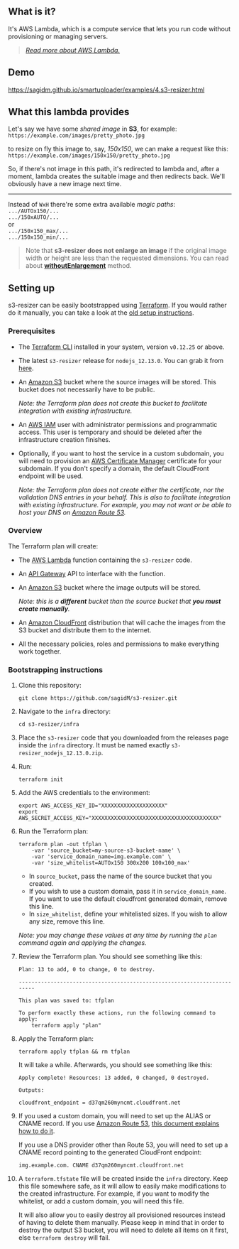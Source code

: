 ## What is it?

It's AWS Lambda, which is a compute service that lets you run code without provisioning or managing servers.  
> _[Read more about AWS Lambda.](http://docs.aws.amazon.com/lambda/latest/dg/welcome.html)_


## Demo
https://sagidm.github.io/smartuploader/examples/4.s3-resizer.html


## What this lambda provides
Let's say we have some _shared image_ in **S3**, for example:  
`https://example.com/images/pretty_photo.jpg`  

to resize on fly this image to, say, _150x150_, we can make a request like this:  
`https://example.com/images/150x150/pretty_photo.jpg`  

So, if there's not image in this path, it's redirected to lambda and, after a moment, lambda creates the suitable image and then redirects back. We'll obviously have a new image next time.

*** 
Instead of `WxH` there're some extra available _magic paths_:  
`.../AUTOx150/...`  
`.../150xAUTO/...`  
or  
`.../150x150_max/...`  
`.../150x150_min/...`  

> Note that **s3-resizer** **does not enlarge an image** if the original image width or height are less than the requested dimensions. You can read about **[withoutEnlargement](https://sharp.pixelplumbing.com/en/stable/api-resize/#parameters)** method.


## Setting up

s3-resizer can be easily bootstrapped using [Terraform](https://www.terraform.io/). If you would rather do it manually, you can take a look at the [old setup instructions](https://github.com/sagidM/s3-resizer/blob/75449094dea01c880d8bf253add2ca4326b9b1c8/README.md).

### Prerequisites

* The [Terraform CLI](https://www.terraform.io/downloads.html) installed in your system, version `v0.12.25` or above.
* The latest `s3-resizer` release for `nodejs_12.13.0`. You can grab it from [here](https://github.com/sagidM/s3-resizer/releases).
* An [Amazon S3](https://aws.amazon.com/s3/) bucket where the source images will be stored. This bucket does not necessarily have to be public.

    *Note: the Terraform plan does not create this bucket to facilitate integration with existing infrastructure.*

* An [AWS IAM](https://aws.amazon.com/iam/) user with administrator permissions and programmatic access. This user is temporary and should be deleted after the infrastructure creation finishes.

* Optionally, if you want to host the service in a custom subdomain, you will need to provision an [AWS Certificate Manager](https://aws.amazon.com/certificate-manager/) certificate for your subdomain. If you don't specify a domain, the default CloudFront endpoint will be used.

    *Note: the Terraform plan does not create either the certificate, nor the validation DNS entries in your behalf. This is also to facilitate integration with existing infrastructure. For example, you may not want or be able to host your DNS on [Amazon Route 53](https://aws.amazon.com/route53/).*

### Overview

The Terraform plan will create:

* The [AWS Lambda](https://aws.amazon.com/lambda/) function containing the `s3-resizer` code.
* An [API Gateway](https://aws.amazon.com/api-gateway/) API to interface with the function.
* An [Amazon S3](https://aws.amazon.com/s3/) bucket where the image outputs will be stored.

    *Note: this is a **different** bucket than the source bucket that **you must create manually**.*
* An [Amazon CloudFront](https://aws.amazon.com/cloudfront/) distribution that will cache the images from the S3 bucket and distribute them to the internet.
* All the necessary policies, roles and permissions to make everything work together.

### Bootstrapping instructions

1. Clone this repository:

    ```
    git clone https://github.com/sagidM/s3-resizer.git
    ```
   
2. Navigate to the `infra` directory:

    ```
    cd s3-resizer/infra
    ```
   
3. Place the `s3-resizer` code that you downloaded from the releases page inside the `infra` directory. It must be named exactly `s3-resizer_nodejs_12.13.0.zip`.

4. Run:

   ```
   terraform init
   ```
   
5. Add the AWS credentials to the environment:

    ```
    export AWS_ACCESS_KEY_ID="XXXXXXXXXXXXXXXXXXXX"
    export AWS_SECRET_ACCESS_KEY="XXXXXXXXXXXXXXXXXXXXXXXXXXXXXXXXXXXXXXXX"   
    ```

6. Run the Terraform plan:

    ```
    terraform plan -out tfplan \
        -var 'source_bucket=my-source-s3-bucket-name' \
        -var 'service_domain_name=img.example.com' \
        -var 'size_whitelist=AUTOx150 300x200 100x100_max'
    ```
   
   * In `source_bucket`, pass the name of the source bucket that you created.
   * If you wish to use a custom domain, pass it in `service_domain_name`. If you want to use the default cloudfront generated domain, remove this line.
   * In `size_whitelist`, define your whitelisted sizes. If you wish to allow any size, remove this line.
   
   *Note: you may change these values at any time by running the `plan` command again and applying the changes.*
   
7. Review the Terraform plan. You should see something like this:

    ```
    Plan: 13 to add, 0 to change, 0 to destroy.
    
    ------------------------------------------------------------------------
    
    This plan was saved to: tfplan
    
    To perform exactly these actions, run the following command to apply:
        terraform apply "plan"
    ```
   
8. Apply the Terraform plan:

    ```
    terraform apply tfplan && rm tfplan
    ```

    It will take a while. Afterwards, you should see something like this:

    ```
    Apply complete! Resources: 13 added, 0 changed, 0 destroyed.
    
    Outputs:
    
    cloudfront_endpoint = d37qm260myncmt.cloudfront.net
    ```

9. If you used a custom domain, you will need to set up the ALIAS or CNAME record. If you use [Amazon Route 53](https://aws.amazon.com/route53/), [this document explains how to do it](https://docs.aws.amazon.com/Route53/latest/DeveloperGuide/routing-to-cloudfront-distribution.html#routing-to-cloudfront-distribution-config).

    If you use a DNS provider other than Route 53, you will need to set up a CNAME record pointing to the generated CloudFront endpoint:
    
    ```
    img.example.com. CNAME d37qm260myncmt.cloudfront.net
    ```
   
10. A `terraform.tfstate` file will be created inside the `infra` directory. Keep this file somewhere safe, as it will allow to easily make modifications to the created infrastructure. For example, if you want to modify the whitelist, or add a custom domain, you will need this file.

    It will also allow you to easily destroy all provisioned resources instead of having to delete them manually. Please keep in mind that in order to destroy the output S3 bucket, you will need to delete all items on it first, else `terraform destroy` will fail.
